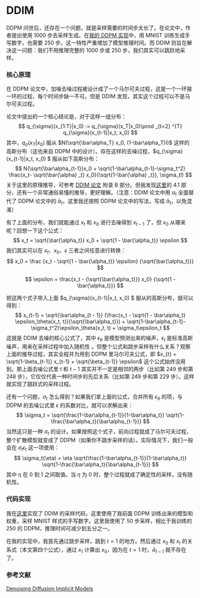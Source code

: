 # DDIM

DDPM 问世后，还存在一个问题，就是采样需要的时间步太长了。在论文中，作者提出使用 1000 步去采样生成。在[我的 DDPM 实现](https://github.com/HoiM/diffusion-schedulers-minimal-implementation/tree/master/01-DDPM)中，用 MNIST 训练生成手写数字，也需要 250 步。这一特性严重增加了模型推理时间。而 DDIM 则旨在解决这一问题：我们不用推理完整的 1000 步或 250 步，我们其实可以跳跃地采样。

### 核心原理

在 DDPM 论文中，加噪去噪过程被设计成了一个马尔可夫过程，这是一个一环接一环的过程，每个时间步缺一不可。但是 DDIM 发现，其实这个过程可以不是马尔可夫过程。

论文中提出的一个核心结论是，对于这样一组分布：
$$
q_{\sigma}(x_{1:T}|x_0) := q_{\sigma}(x_T|x_0)\prod _{t=2} ^{T} q_{\sigma}(x_{t-1}|x_t, x_0)
$$
其中，$q_{\sigma}(x_T|x_0)$ 服从 $N(\sqrt{\bar\alpha_T} x_0, (1-\bar\alpha_T)I)$ 这样的高斯分布（这也来自 DDPM 中的设计）。存在这样的去噪过程，$q_{\sigma}(x_{t-1}|x_t, x_0) $ 服从如下高斯分布：
$$
N(\sqrt{\bar\alpha_{t-1}}x_0 + \sqrt{1-\bar\alpha_{t-1}-\sigma_t^2} \frac{x_t- \sqrt{\bar{\alpha} _t} x_0}{\sqrt{1-\bar{\alpha} _t}}, \sigma_tI)
$$
关于这里的原理推导，可参考 [DDIM 论文](https://arxiv.org/abs/2010.02502) 附录 B 部分。但我发现[这里](https://zhuanlan.zhihu.com/p/666552214)的 4.1 部分，还有一个非常通俗易懂的推导，更好理解。（注意：DDIM 论文中用 $\alpha_t$ 全面替代了 DDPM 论文中的 $\bar\alpha_t$，这里我还按照 DDPM 论文中的写法，写成 $\bar\alpha_t$，以免混淆）

有了上面的分布，我们就能通过 $x_t$ 和 $x_0$ 进行去噪得到 $x_{t-1}$ 了，但 $x_0$ 从哪来呢？回想一下这个公式：
$$
x_t = \sqrt{\bar{\alpha_t}} x_0 + \sqrt{1 - \bar{\alpha_t}} \epsilon
$$
我们其实可以在 $x_t$、$x_0$、$\epsilon$ 三者之间任意进行转换：
$$
x_0 = \frac {x_t - \sqrt{1 - \bar{\alpha_t}} \epsilon} {\sqrt{\bar{\alpha_t}}}
$$

$$
\epsilon = \frac{x_t -  {\sqrt{\bar{\alpha_t}}} x_0} {\sqrt{1 - \bar{\alpha_t}}}
$$

把这两个式子带入上面 $q_{\sigma}(x_{t-1}|x_t, x_0) $ 服从的高斯分布，就可以得到：
$$
x_{t-1} = \sqrt{\bar\alpha_{t - 1}} (\frac{x_t - \sqrt{1 - \bar\alpha_t} \epsilon_\theta(x_t, t)}{\sqrt{\bar\alpha_t}}) + \sqrt{1-\bar\alpha_{t-1}-\sigma_t^2}\epsilon_\theta(x_t, t) + \sigma_t\epsilon_t
$$
这就是 DDIM 去噪的核心公式了，其中 $\epsilon_\theta$ 是模型预测出来的噪声，$\epsilon_t$ 是标准高斯噪声，用来在采样过程中加入随机性 。但整个公式和跳步采样有什么关系？观察上面的推导过程，其实全程并为用到 DDPM 里马尔可夫公式，即 $x_{t} = \sqrt{1-\beta_{t-1}} x_{t-1} + \sqrt{\beta_{t-1}} \epsilon$ 这个公式始终没用到。那上面去噪公式里 $t$ 和 $t-1$ 其实并不一定是相邻的两步（比如第 249 步和第 248 步），它仅仅代表一种时间步的先后关系（比如第 249 步和第 229 步）。这样就实现了跳跃式的采样过程。

还有一个问题，$\sigma_t$ 怎么得到？如果我们拿上面的公式，合并所有 $\epsilon_\theta$ 的项，与 DDPM 的去噪公式里 $\epsilon$ 的系数对比，就可以求解出来：
$$
\sigma_t = \sqrt{\frac{1-\bar\alpha_{t-1}}{1-\bar\alpha_t}} \sqrt{1-\frac{\bar\alpha_t}{\bar\alpha_{t-1}}}
$$
当然这只是一种 $\sigma_t$ 的设计。如果按照这个式子，前向过程就成了马尔可夫过程，整个扩散模型就变成了 DDPM（如果你不跳步采样的话）。实际情况下，我们一般会在 $\sigma_t \epsilon_t$ 这一项使用：
$$
\sigma_t(\eta) = \eta \sqrt{\frac{1-\bar\alpha_{t-1}}{1-\bar\alpha_t}} \sqrt{1-\frac{\bar\alpha_t}{\bar\alpha_{t-1}}}
$$
其中 $\eta$ 在 0 到 1 之间取值。当 $\eta$ 为 0 时，整个过程就成了确定性的采样，没有随机性。

### 代码实现

我在[这里](https://github.com/HoiM/diffusion-schedulers-minimal-implementation/tree/master/02-DDIM)实现了 DDIM 的采样代码，这里使用了我前面 DDPM 训练出来的模型和权重，采样 MNIST 样式的手写数字。这里我使用了 50 步采样，相比于我训练的 250 的 DDPM，推理时间可减少到五分之一。

在我的实现中，我首先通过跳步采样，跳到 $t=1$ 的地方。然后通过 $x_0$ 和 $x_t$ 的关系式（本文第四个公式），通过 $x_1$ 计算出 $x_0$，因为在 $t=1$ 时，$\bar\alpha_{t-1}$ 就不存在了。

### 参考文献

[Denoising Diffusion Implicit Models](https://arxiv.org/abs/2010.02502)





